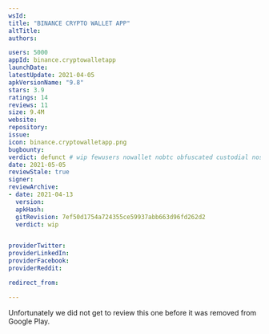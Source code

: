 ```yaml
---
wsId: 
title: "BINANCE CRYPTO WALLET APP"
altTitle: 
authors:

users: 5000
appId: binance.cryptowalletapp
launchDate: 
latestUpdate: 2021-04-05
apkVersionName: "9.8"
stars: 3.9
ratings: 14
reviews: 11
size: 9.4M
website: 
repository: 
issue: 
icon: binance.cryptowalletapp.png
bugbounty: 
verdict: defunct # wip fewusers nowallet nobtc obfuscated custodial nosource nonverifiable reproducible bounty defunct
date: 2021-05-05
reviewStale: true
signer: 
reviewArchive:
- date: 2021-04-13
  version: 
  apkHash: 
  gitRevision: 7ef50d1754a724355ce59937abb663d96fd262d2
  verdict: wip


providerTwitter: 
providerLinkedIn: 
providerFacebook: 
providerReddit: 

redirect_from:

---
```



Unfortunately we did not get to review this one before it was removed from
Google Play.